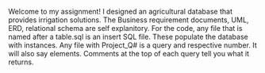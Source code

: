Welcome to my assignment! I designed an agricultural database that provides irrigation solutions. 
The Business requirement documents, UML, ERD, relational schema are self explanitory.
For the code, any file that is named after a table.sql is an insert SQL file. These populate the database with instances.
Any file with Project_Q# is a query and respective number. It will also say elements. Comments at the top of each query tell you what it returns. 
